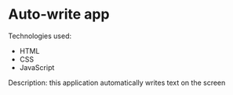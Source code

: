 # Auto-write app

Technologies used:
  * HTML
  * CSS
  * JavaScript

Description: this application automatically writes text on the screen
